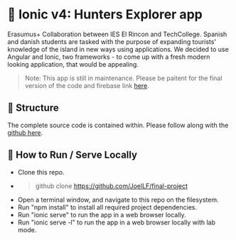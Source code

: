 # 🚀 Ionic v4: Hunters Explorer app

Erasumus+ Collaboration between IES El Rincon and TechCollege.
Spanish and danish students are tasked with the purpose of expanding tourists' knowledge of the island in new ways using applications.
We decided to use Angular and Ionic, two frameworks - to come up with 
a fresh modern looking application, that would be appealing.

> Note: This app is still in maintenance. Please be paitent for the final version of the code and firebase link [here](https://hunters-explorer-app.firebaseapp.com/).

## 🌴 Structure
The complete source code is contained within. Please follow along with the [github here](https://github.com/JoelLF/final-project).

## 💫 How to Run / Serve Locally
* Clone this repo.
* > github clone https://github.com/JoelLF/final-project
* Open a terminal window, and navigate to this repo on the filesystem.
* Run "npm install" to install all required project dependencies. 
* Run "ionic serve" to run the app in a web browser locally.
* Run "ionic serve -l" to run the app in a web browser locally with lab mode.
